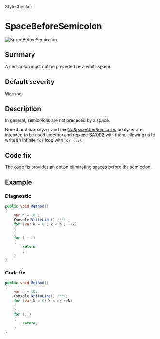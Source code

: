 <div class="project-logo">StyleChecker</div>
<div id="toc-level" data-values="H2,H3"></div>

# SpaceBeforeSemicolon

<div class="horizontal-scroll">

![SpaceBeforeSemicolon][fig-SpaceBeforeSemicolon]

</div>

## Summary

A semicolon must not be preceded by a white space.

## Default severity

Warning

## Description

In general, semicolons are not preceded by a space.

Note that this analyzer and the [NoSpaceAfterSemicolon][] analyzer are intended
to be used together and replace [SA1002][] with them, allowing us to write an
infinite `for` loop with `for (;;)`.

## Code fix

The code fix provides an option eliminating spaces before the semicolon.

## Example

### Diagnostic

```csharp
public void Method()
{
    var n = 10 ;
    Console.WriteLine() /**/ ;
    for (var k = 0 ; k < n ; ++k)
    {
    }
    for ( ; ;)
    {
        return
        ;
    }
}
```

### Code fix

```csharp
public void Method()
{
    var n = 10;
    Console.WriteLine() /**/;
    for (var k = 0; k < n; ++k)
    {
    }
    for (;;)
    {
        return;
    }
}
```

[SA1002]:
  https://github.com/DotNetAnalyzers/StyleCopAnalyzers/blob/master/documentation/SA1002.md
[fig-SpaceBeforeSemicolon]:
  https://maroontress.github.io/StyleChecker/images/SpaceBeforeSemicolon.png
[NoSpaceAfterSemicolon]: NoSpaceAfterSemicolon.md
